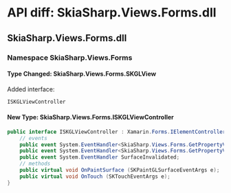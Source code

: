 # API diff: SkiaSharp.Views.Forms.dll

## SkiaSharp.Views.Forms.dll

### Namespace SkiaSharp.Views.Forms

#### Type Changed: SkiaSharp.Views.Forms.SKGLView

Added interface:

```csharp
ISKGLViewController
```


#### New Type: SkiaSharp.Views.Forms.ISKGLViewController

```csharp
public interface ISKGLViewController : Xamarin.Forms.IElementController, Xamarin.Forms.IViewController, Xamarin.Forms.IVisualElementController {
	// events
	public event System.EventHandler<SkiaSharp.Views.Forms.GetPropertyValueEventArgs<SkiaSharp.SKSize>> GetCanvasSize;
	public event System.EventHandler<SkiaSharp.Views.Forms.GetPropertyValueEventArgs<SkiaSharp.GRContext>> GetGRContext;
	public event System.EventHandler SurfaceInvalidated;
	// methods
	public virtual void OnPaintSurface (SKPaintGLSurfaceEventArgs e);
	public virtual void OnTouch (SKTouchEventArgs e);
}
```


